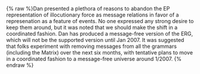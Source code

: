 {% raw %}Dan presented a plethora of reasons to abandon the EP representation of
illocutionary force as message relations in favor of a represenation as
a feature of events. No one expressed any strong desire to keep them
around, but it was noted that we should make the shift in a coordinated
fashion. Dan has produced a message-free version of the ERG, which will
not be the supported version until Jan 2007. It was suggested that folks
experiment with removing messages from all the grammars (including the
Matrix) over the next six months, with tentative plans to move in a
coordinated fashion to a message-free universe around 1/2007.
<update date omitted for speed>{% endraw %}